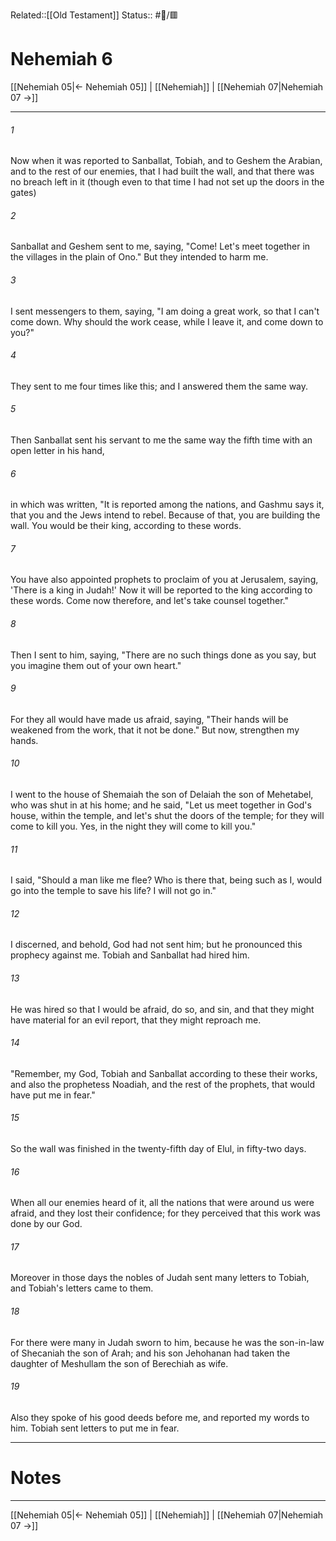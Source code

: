 Related::[[Old Testament]]
Status:: #📖/🟥
# Nehemiah 6

[[Nehemiah 05|← Nehemiah 05]] | [[Nehemiah]] | [[Nehemiah 07|Nehemiah 07 →]]
***



###### 1 
Now when it was reported to Sanballat, Tobiah, and to Geshem the Arabian, and to the rest of our enemies, that I had built the wall, and that there was no breach left in it (though even to that time I had not set up the doors in the gates) 

###### 2 
Sanballat and Geshem sent to me, saying, "Come! Let's meet together in the villages in the plain of Ono." But they intended to harm me. 

###### 3 
I sent messengers to them, saying, "I am doing a great work, so that I can't come down. Why should the work cease, while I leave it, and come down to you?" 

###### 4 
They sent to me four times like this; and I answered them the same way. 

###### 5 
Then Sanballat sent his servant to me the same way the fifth time with an open letter in his hand, 

###### 6 
in which was written, "It is reported among the nations, and Gashmu says it, that you and the Jews intend to rebel. Because of that, you are building the wall. You would be their king, according to these words. 

###### 7 
You have also appointed prophets to proclaim of you at Jerusalem, saying, 'There is a king in Judah!' Now it will be reported to the king according to these words. Come now therefore, and let's take counsel together." 

###### 8 
Then I sent to him, saying, "There are no such things done as you say, but you imagine them out of your own heart." 

###### 9 
For they all would have made us afraid, saying, "Their hands will be weakened from the work, that it not be done." But now, strengthen my hands. 

###### 10 
I went to the house of Shemaiah the son of Delaiah the son of Mehetabel, who was shut in at his home; and he said, "Let us meet together in God's house, within the temple, and let's shut the doors of the temple; for they will come to kill you. Yes, in the night they will come to kill you." 

###### 11 
I said, "Should a man like me flee? Who is there that, being such as I, would go into the temple to save his life? I will not go in." 

###### 12 
I discerned, and behold, God had not sent him; but he pronounced this prophecy against me. Tobiah and Sanballat had hired him. 

###### 13 
He was hired so that I would be afraid, do so, and sin, and that they might have material for an evil report, that they might reproach me. 

###### 14 
"Remember, my God, Tobiah and Sanballat according to these their works, and also the prophetess Noadiah, and the rest of the prophets, that would have put me in fear." 

###### 15 
So the wall was finished in the twenty-fifth day of Elul, in fifty-two days. 

###### 16 
When all our enemies heard of it, all the nations that were around us were afraid, and they lost their confidence; for they perceived that this work was done by our God. 

###### 17 
Moreover in those days the nobles of Judah sent many letters to Tobiah, and Tobiah's letters came to them. 

###### 18 
For there were many in Judah sworn to him, because he was the son-in-law of Shecaniah the son of Arah; and his son Jehohanan had taken the daughter of Meshullam the son of Berechiah as wife. 

###### 19 
Also they spoke of his good deeds before me, and reported my words to him. Tobiah sent letters to put me in fear.

---
# Notes


***
[[Nehemiah 05|← Nehemiah 05]] | [[Nehemiah]] | [[Nehemiah 07|Nehemiah 07 →]]
